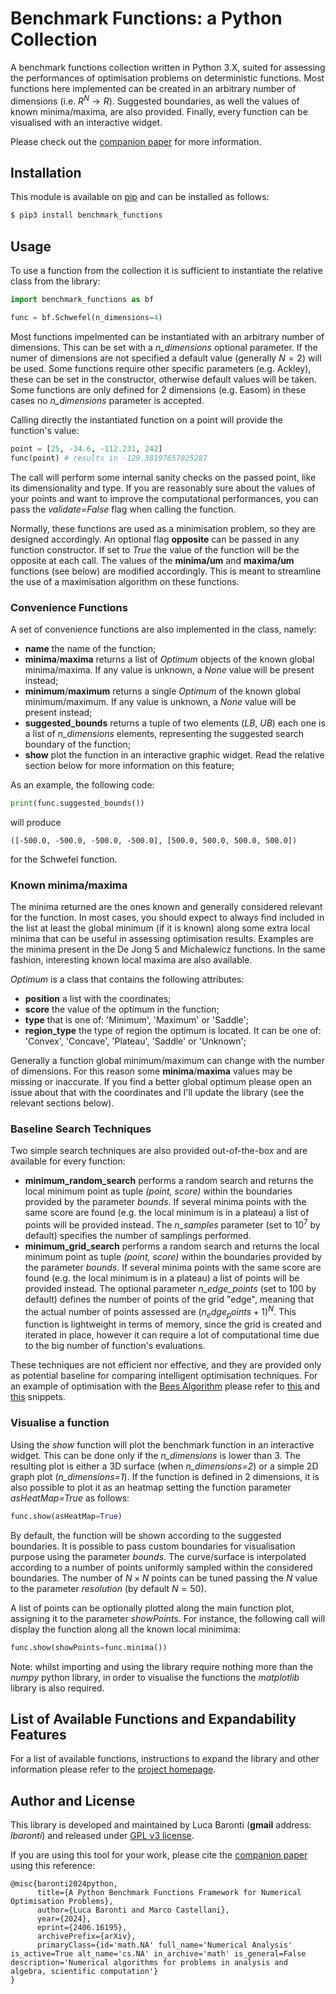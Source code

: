 # Benchmark Functions: a Python Collection
A benchmark functions collection written in Python 3.X, suited for assessing the performances of optimisation problems on deterministic functions. Most functions here implemented can be created in an arbitrary number of dimensions (i.e. $`R^N\to R`$). Suggested boundaries, as well the values of known minima/maxima, are also provided. Finally, every function can be visualised with an interactive widget.

Please check out the [companion paper](https://arxiv.org/abs/2406.16195) for more information.

## Installation
This module is available on [pip](https://pypi.org/project/benchmark-functions) and can be installed as follows:
```sh
$ pip3 install benchmark_functions
```

## Usage
To use a function from the collection it is sufficient to instantiate the relative class from the library:
```python
import benchmark_functions as bf

func = bf.Schwefel(n_dimensions=4)
```
Most functions impelmented can be instantiated with an arbitrary number of dimensions. This can be set with a  *n_dimensions* optional parameter. If the numer of dimensions are not specified a default value (generally $`N=2`$) will be used.
Some functions require other specific parameters (e.g. Ackley), these can be set in the constructor, otherwise default values will be taken.
Some functions are only defined for 2 dimensions (e.g. Easom) in these cases no *n_dimensions* parameter is accepted.

Calling directly the instantiated function on a point will provide the function's value:
```python
point = [25, -34.6, -112.231, 242]
func(point) # results in -129.38197657025287
```
The call will perform some internal sanity checks on the passed point, like its dimensionality and type. If you are reasonably sure about the values of your points and want to improve the computational performances, you can pass the *validate=False* flag when calling the function.

Normally, these functions are used as a minimisation problem, so they are designed accordingly.
An optional flag **opposite** can be passed in any function constructor.
If set to *True* the value of the function will be the opposite at each call. The values of the **minima/um** and **maxima/um** functions (see below) are modified accordingly.
This is meant to streamline the  use of a maximisation algorithm on these functions.
### Convenience Functions
A set of convenience functions are also implemented in the class, namely:

- **name** the name of the function;
- **minima**/**maxima** returns a list of *Optimum* objects of the known global minima/maxima. If any value is unknown, a *None* value will be present instead;
- **minimum**/**maximum** returns a single *Optimum* of the known global minimum/maximum. If any value is unknown, a *None* value will be present instead;
- **suggested_bounds** returns a tuple of two elements (*LB*, *UB*) each one is a list of *n_dimensions* elements, representing the suggested search boundary of the function;
- **show** plot the function in an interactive graphic widget. Read the relative section below for more information on this feature;

As an example, the following code:
```python
print(func.suggested_bounds())
```
will produce
```
([-500.0, -500.0, -500.0, -500.0], [500.0, 500.0, 500.0, 500.0])
```
for the Schwefel function.
### Known minima/maxima
The minima returned are the ones known and generally considered relevant for the function. In most cases, you should expect to always find included in the list at least the global minimum (if it is known) along some extra local minima that can be useful in assessing optimisation results. Examples are the minima present in the De Jong 5 and Michalewicz functions. In the same fashion, interesting known local maxima are also available.

*Optimum* is a class that contains the following attributes:
- **position** a list with the coordinates;
- **score** the value of the optimum in the function;
- **type** that is one of: 'Minimum', 'Maximum' or 'Saddle';
- **region_type** the type of region the optimum is located. It can be one of: 'Convex', 'Concave', 'Plateau', 'Saddle' or 'Unknown';

Generally a function global minimum/maximum can change with the number of dimensions. For this reason some **minima**/**maxima** values may be missing or inaccurate. If you find a better global optimum please open an issue about that with the coordinates and I'll update the library (see the relevant sections below).

### Baseline Search Techniques
Two simple search techniques are also provided out-of-the-box and are available for every function:
- **minimum_random_search** performs a random search and returns the local minimum point as tuple *(point, score)* within the boundaries provided by the parameter *bounds*. If several minima points with the same score are found (e.g. the local minimum is in a plateau) a list of points will be provided instead. The *n_samples* parameter (set to $`10^7`$ by default) specifies the number of samplings performed.
- **minimum_grid_search** performs a random search and returns the local minimum point as tuple *(point, score)* within the boundaries provided by the parameter *bounds*. If several minima points with the same score are found (e.g. the local minimum is in a plateau) a list of points will be provided instead. The optional parameter *n_edge_points* (set to 100 by default) defines the number of points of the grid "edge", meaning that the actual number of points assessed are $`(n_edge_points+1)^N`$. This function is lightweight in terms of memory, since the grid is created and iterated in place, however it can require a lot of computational time due to the big number of function's evaluations.

These techniques are not efficient nor effective, and they are provided only as potential baseline for comparing intelligent optimisation techniques. 
For an example of optimisation with the [Bees Algorithm](https://gitlab.com/bees-algorithm/bees_algorithm_python) please refer to [this](https://gitlab.com/luca.baronti/python_benchmark_functions/-/snippets/2046262) and [this](https://gitlab.com/luca.baronti/python_benchmark_functions/-/snippets/2046282) snippets.

### Visualise a function
Using the *show* function will plot the benchmark function in an interactive widget.
This can be done only if the *n_dimensions* is lower than 3. The resulting plot is either a 3D surface (when *n_dimensions=2*) or a simple 2D graph plot (*n_dimensions=1*). If the function is defined in 2 dimensions, it is also possible to plot it as an heatmap setting the function parameter *asHeatMap=True* as follows:
```python
func.show(asHeatMap=True)
```
By default, the function will be shown according to the suggested boundaries. It is possible to pass custom boundaries for visualisation purpose using the parameter *bounds*.
The curve/surface is interpolated according to a number of points uniformly sampled within the considered boundaries. The number of $`N\times N`$ points can be tuned passing the $`N`$ value to the parameter *resolution* (by default $`N=50`$). 

A list of points can be optionally plotted along the main function plot, assigning it to the parameter *showPoints*. For instance, the following call will display the function along all the known local minimima:
```python
func.show(showPoints=func.minima())
```

Note: whilst importing and using the library require nothing more than the *numpy* python library, in order to visualise the functions the *matplotlib* library is also required.

## List of Available Functions and Expandability Features

For a list of available functions, instructions to expand the library and other information please refer to the [project homepage](https://gitlab.com/luca.baronti/python_benchmark_functions).


## Author and License

This library is developed and maintained by Luca Baronti (**gmail** address: *lbaronti*) and released under [GPL v3 license](LICENSE).

If you are using this tool for your work, please cite the [companion paper](https://arxiv.org/abs/2406.16195) using this reference:
```
@misc{baronti2024python,
      title={A Python Benchmark Functions Framework for Numerical Optimisation Problems}, 
      author={Luca Baronti and Marco Castellani},
      year={2024},
      eprint={2406.16195},
      archivePrefix={arXiv},
      primaryClass={id='math.NA' full_name='Numerical Analysis' is_active=True alt_name='cs.NA' in_archive='math' is_general=False description='Numerical algorithms for problems in analysis and algebra, scientific computation'}
}
```